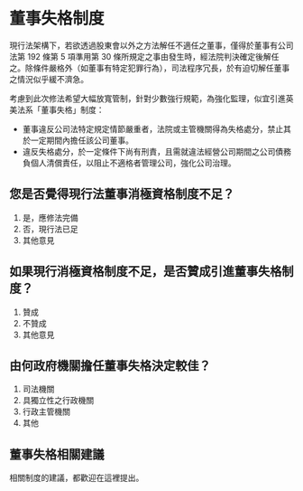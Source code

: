 # 董事失格制度

現行法架構下，若欲透過股東會以外之方法解任不適任之董事，僅得於董事有公司法第 192 條第 5 項準用第 30 條所規定之事由發生時，經法院判決確定後解任之。除條件嚴格外（如董事有特定犯罪行為），司法程序冗長，於有迫切解任董事之情況似乎緩不濟急。

考慮到此次修法希望大幅放寬管制，針對少數強行規範，為強化監理，似宜引進英美法系「董事失格」制度：

+ 董事違反公司法特定規定情節嚴重者，法院或主管機關得為失格處分，禁止其於一定期間內擔任該公司董事。
+ 違反失格處分，於一定條件下尚有刑責，且需就違法經營公司期間之公司債務負個人清償責任，以阻止不適格者管理公司，強化公司治理。

## 您是否覺得現行法董事消極資格制度不足？

1. 是，應修法完備
2. 否，現行法已足
3. 其他意見

## 如果現行消極資格制度不足，是否贊成引進董事失格制度？

1. 贊成
2. 不贊成
3. 其他意見

## 由何政府機關擔任董事失格決定較佳？

1. 司法機關
2. 具獨立性之行政機關
3. 行政主管機關
4. 其他

## 董事失格相關建議

相關制度的建議，都歡迎在這裡提出。
